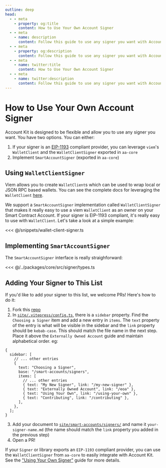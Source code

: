 ```yaml
---
outline: deep
head:
  - - meta
    - property: og:title
      content: How to Use Your Own Account Signer
  - - meta
    - name: description
      content: Follow this guide to use any signer you want with Account Kit, a vertically integrated stack for building apps that support ERC-4337.
  - - meta
    - property: og:description
      content: Follow this guide to use any signer you want with Account Kit, a vertically integrated stack for building apps that support ERC-4337.
  - - meta
    - name: twitter:title
      content: How to Use Your Own Account Signer
  - - meta
    - name: twitter:description
      content: Follow this guide to use any signer you want with Account Kit, a vertically integrated stack for building apps that support ERC-4337.
---
```


# How to Use Your Own Account Signer

Account Kit is designed to be flexible and allow you to use any signer you want. You have two options. You can either:

1. If your signer is an [EIP-1193](https://eips.ethereum.org/EIPS/eip-1193) compliant provider, you can leverage `viem`'s `WalletClient` and the `WalletClientSigner` exported in `aa-core`
2. Implement `SmartAccountSigner` (exported in `aa-core`)

## Using `WalletClientSigner`

Viem allows you to create `WalletClient`s which can be used to wrap local or JSON RPC based wallets. You can see the complete docs for leveraging the `WalletClient` [here](https://viem.sh/docs/clients/wallet.html).

We support a `SmartAccountSigner` implementation called `WalletClientSigner` that makes it really easy to use a viem `WalletClient` as an owner on your Smart Contract Account. If your signer is EIP-1193 compliant, it's really easy to use with `WalletClient`. Let's take a look at a simple example:

<<< @/snippets/wallet-client-signer.ts

## Implementing `SmartAccountSigner`

The `SmartAccountSigner` interface is really straighforward:

<<< @/../packages/core/src/signer/types.ts

## Adding Your Signer to This List

If you'd like to add your signer to this list, we welcome PRs! Here's how to do it:

1. Fork this [repo](https://github.com/alchemyplatform/aa-sdk)
2. In [`site/.vitepress/config.ts`](https://github.com/alchemyplatform/aa-sdk/blob/main/site/.vitepress/config.ts), there is a `sidebar` property. Find the `Choosing a Signer` item and add a new entry in `items`. The `text` property of the entry is what will be visible in the sidebar and the `link` property should be `kebab-case`. This should match the file name in the next step. Place it above the `Externally Owned Account` guide and maintain alphabetical order. eg:

```ts{9}
{
  sidebar: [
    // ... other entries
    {
      text: "Choosing a Signer",
      base: "/smart-accounts/signers",
      items: [
        // ... other entries
        { text: "My New Signer", link: "/my-new-signer" },
        { text: "Externally Owned Account", link: "/eoa" },
        { text: "Using Your Own", link: "/using-your-own" },
        { text: "Contributing", link: "/contributing" },
      ],
    },
  ];
}
```

3. Add your document to [`site/smart-accounts/signers/`](https://github.com/alchemyplatform/aa-sdk/tree/main/site/smart-accounts/signers) and name it `your-signer-name.md` (the name should match the `link` property you added in the previous step)
4. Open a PR!

If your `Signer` or library exports an `EIP-1193` compliant provider, you can use the `WalletClientSigner` from `aa-core` to easily integrate with Account Kit. See the ["Using Your Own Signer"](/smart-accounts/signers/custom-signer) guide for more details.
